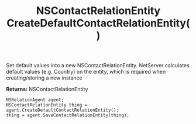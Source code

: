 ﻿---
uid: crmscript_ref_NSRelationAgent_CreateDefaultContactRelationEntity
title: NSContactRelationEntity CreateDefaultContactRelationEntity()
intellisense: NSRelationAgent.CreateDefaultContactRelationEntity
keywords: NSRelationAgent, CreateDefaultContactRelationEntity
so.topic: reference
---
	  
Set default values into a new NSContactRelationEntity.
NetServer calculates default values (e.g. Country) on the entity, which is required when creating/storing a new instance
	  
**Returns:** NSContactRelationEntity

```crmscript
NSRelationAgent agent;
NSContactRelationEntity thing = agent.CreateDefaultContactRelationEntity();
thing = agent.SaveContactRelationEntity(thing);
```

